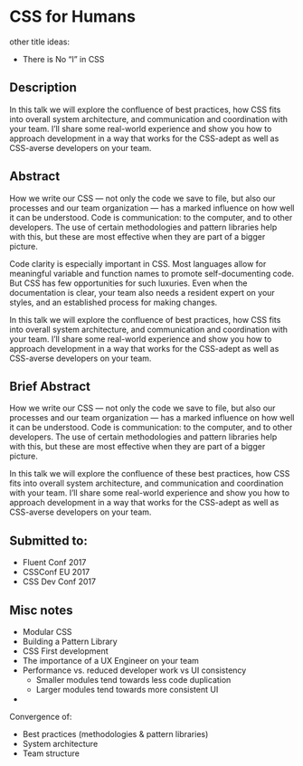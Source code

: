 # CSS for Humans

other title ideas:
* There is No “I” in CSS

## Description
In this talk we will explore the confluence of best practices, how CSS fits into overall system architecture, and communication and coordination with your team. I’ll share some real-world experience and show you how to approach development in a way that works for the CSS-adept as well as CSS-averse developers on your team.


## Abstract
How we write our CSS — not only the code we save to file, but also our processes and our team organization — has a marked influence on how well it can be understood. Code is communication: to the computer, and to other developers. The use of certain methodologies and pattern libraries help with this, but these are most effective when they are part of a bigger picture.

Code clarity is especially important in CSS. Most languages allow for meaningful variable and function names to promote self-documenting code. But CSS has few opportunities for such luxuries.
Even when the documentation is clear, your team also needs a resident expert on your styles, and an established process for making changes.

In this talk we will explore the confluence of best practices, how CSS fits into overall system architecture, and communication and coordination with your team. I’ll share some real-world experience and show you how to approach development in a way that works for the CSS-adept as well as CSS-averse developers on your team.


## Brief Abstract
How we write our CSS — not only the code we save to file, but also our processes and our team organization — has a marked influence on how well it can be understood. Code is communication: to the computer, and to other developers. The use of certain methodologies and pattern libraries help with this, but these are most effective when they are part of a bigger picture.

In this talk we will explore the confluence of these best practices, how CSS fits into overall system architecture, and communication and coordination with your team. I’ll share some real-world experience and show you how to approach development in a way that works for the CSS-adept as well as CSS-averse developers on your team.



## Submitted to:
* Fluent Conf 2017
* CSSConf EU 2017
* CSS Dev Conf 2017


## Misc notes
* Modular CSS
* Building a Pattern Library
* CSS First development
* The importance of a UX Engineer on your team
* Performance vs. reduced developer work vs UI consistency
  * Smaller modules tend towards less code duplication
  * Larger modules tend towards more consistent UI
*

Convergence of:
* Best practices (methodologies & pattern libraries)
* System architecture
* Team structure
